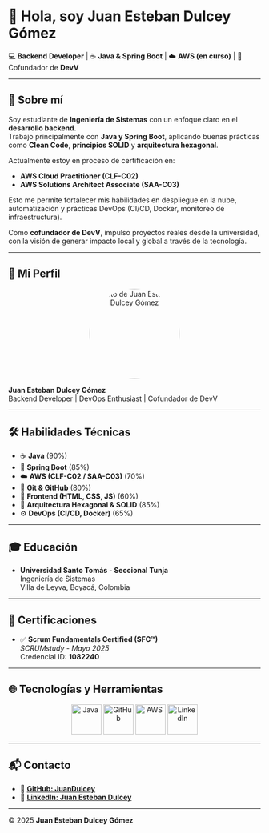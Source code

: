 # 👋 Hola, soy **Juan Esteban Dulcey Gómez**

💻 **Backend Developer** | ☕ **Java & Spring Boot** | ☁️ **AWS (en curso)** | 🚀 Cofundador de **DevV**  

---

## 📌 Sobre mí  

Soy estudiante de **Ingeniería de Sistemas** con un enfoque claro en el **desarrollo backend**.  
Trabajo principalmente con **Java y Spring Boot**, aplicando buenas prácticas como **Clean Code**, **principios SOLID** y **arquitectura hexagonal**.  

Actualmente estoy en proceso de certificación en:  
- **AWS Cloud Practitioner (CLF-C02)**  
- **AWS Solutions Architect Associate (SAA-C03)**  

Esto me permite fortalecer mis habilidades en despliegue en la nube, automatización y prácticas DevOps (CI/CD, Docker, monitoreo de infraestructura).  

Como **cofundador de DevV**, impulso proyectos reales desde la universidad, con la visión de generar impacto local y global a través de la tecnología.  

---

## 👤 Mi Perfil  

<p align="center">
  <img src="https://avatars.githubusercontent.com/u/170995732?s=400&u=8afc520dad6eb41b545b3c2d7da80be06a895f3d&v=4" 
       alt="Foto de Juan Esteban Dulcey Gómez" 
       width="180" 
       style="border-radius:50%;"/>
</p>

**Juan Esteban Dulcey Gómez**  
Backend Developer | DevOps Enthusiast | Cofundador de DevV  

---

## 🛠️ Habilidades Técnicas  

- ☕ **Java** (90%)  
- 🌱 **Spring Boot** (85%)  
- ☁️ **AWS (CLF-C02 / SAA-C03)** (70%)  
- 🐙 **Git & GitHub** (80%)  
- 🎨 **Frontend (HTML, CSS, JS)** (60%)  
- 🧱 **Arquitectura Hexagonal & SOLID** (85%)  
- ⚙️ **DevOps (CI/CD, Docker)** (65%)  

---

## 🎓 Educación  

- **Universidad Santo Tomás - Seccional Tunja**  
  Ingeniería de Sistemas  
  Villa de Leyva, Boyacá, Colombia  

---

## 📜 Certificaciones  

- ✅ **Scrum Fundamentals Certified (SFC™)**  
  *SCRUMstudy - Mayo 2025*  
  Credencial ID: **1082240**  

---

## 🌐 Tecnologías y Herramientas  

<p align="center">
  <img src="https://cdn-icons-png.flaticon.com/128/919/919854.png" width="60" alt="Java"/>
  <img src="https://cdn-icons-png.flaticon.com/128/2111/2111432.png" width="60" alt="GitHub"/>
  <img src="https://cdn-icons-png.flaticon.com/128/14082/14082943.png" width="60" alt="AWS"/>
  <img src="https://cdn.pixabay.com/photo/2017/12/06/04/57/linkedin-3000959_1280.png" width="60" alt="LinkedIn"/>
</p>

---

## 📬 Contacto  

- 🔗 [**GitHub: JuanDulcey**](https://github.com/JuanDulcey)  
- 💼 [**LinkedIn: Juan Esteban Dulcey**](https://www.linkedin.com/in/juan-esteban-dulcey)  

---

© 2025 **Juan Esteban Dulcey Gómez**
